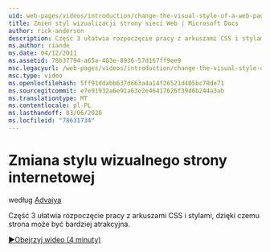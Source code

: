 ```yaml
---
uid: web-pages/videos/introduction/change-the-visual-style-of-a-web-page
title: Zmień styl wizualizacji strony sieci Web | Microsoft Docs
author: rick-anderson
description: Część 3 ułatwia rozpoczęcie pracy z arkuszami CSS i stylami, dzięki czemu strona może być bardziej atrakcyjna.
ms.author: riande
ms.date: 04/12/2011
ms.assetid: 78b37794-a65a-483e-8936-57d167ff9ee9
msc.legacyurl: /web-pages/videos/introduction/change-the-visual-style-of-a-web-page
msc.type: video
ms.openlocfilehash: 5ff91ddabb637d663a4a14f26521d405bc78de71
ms.sourcegitcommit: e7e91932a6e91a63e2e46417626f39d6b244a3ab
ms.translationtype: MT
ms.contentlocale: pl-PL
ms.lasthandoff: 03/06/2020
ms.locfileid: "78631734"
---
```

# <a name="change-the-visual-style-of-a-web-page"></a>Zmiana stylu wizualnego strony internetowej

według [Advaiya](https://twitter.com/Advaiyasolns)

Część 3 ułatwia rozpoczęcie pracy z arkuszami CSS i stylami, dzięki czemu strona może być bardziej atrakcyjna.

[&#9654;Obejrzyj wideo (4 minuty)](https://channel9.msdn.com/Blogs/ASP-NET-Site-Videos/change-the-visual-style-of-a-web-page)

